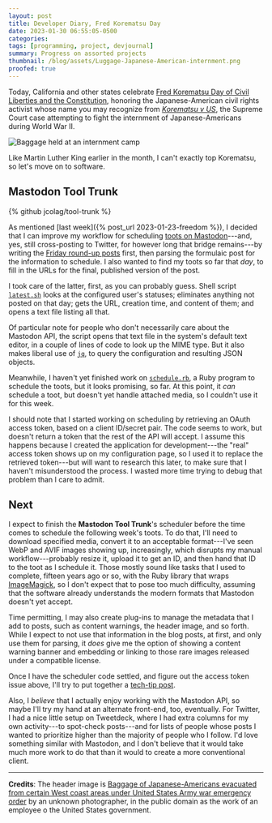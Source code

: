 ```yaml
---
layout: post
title: Developer Diary, Fred Korematsu Day
date: 2023-01-30 06:55:05-0500
categories:
tags: [programming, project, devjournal]
summary: Progress on assorted projects
thumbnail: /blog/assets/Luggage-Japanese-American-internment.png
proofed: true
---
```


Today, California and other states celebrate [Fred Korematsu Day of Civil Liberties and the Constitution](https://en.wikipedia.org/wiki/Fred_Korematsu_Day), honoring the Japanese-American civil rights activist whose name you may recognize from [*Korematsu v US*](https://en.wikipedia.org/wiki/Korematsu_v._US), the Supreme Court case attempting to fight the internment of Japanese-Americans during World War II.

![Baggage held at an internment camp](/blog/assets/Luggage-Japanese-American-internment.png "A photographer somehow saw an internment camp and decided that the world needed to see the baggage claim.  Well, it saves us the trauma of looking at prisoners, so I guess I owe that lousy photographer some modest thanks...")

Like Martin Luther King earlier in the month, I can't exactly top Korematsu, so let's move on to software.

## Mastodon Tool Trunk

{% github jcolag/tool-trunk %}

As mentioned [last week]({% post_url 2023-01-23-freedom %}), I decided that I can improve my workflow for scheduling [toots on Mastodon](https://mastodon.social/@jcolag/)---and, yes, still cross-posting to Twitter, for however long that bridge remains---by writing the [Friday round-up posts](/blog/tag/linkdump) first, then parsing the formulaic post for the information to schedule.  I also wanted to find my toots so far that *day*, to fill in the URLs for the final, published version of the post.

I took care of the latter, first, as you can probably guess.  Shell script [`latest.sh`](https://github.com/jcolag/tool-trunk/blob/main/latest.sh) looks at the configured user's statuses; eliminates anything not posted on that day; gets the URL, creation time, and content of them; and opens a text file listing all that.

Of particular note for people who don't necessarily care about the Mastodon API, the script opens that text file in the system's default text editor, in a couple of lines of code to look up the MIME type.  But it also makes liberal use of [`jq`](https://stedolan.github.io/jq/), to query the configuration and resulting JSON objects.

Meanwhile, I haven't yet finished work on [`schedule.rb`](https://github.com/jcolag/tool-trunk/blob/main/schedule.rb), a Ruby program to schedule the toots, but it looks promising, so far.  At this point, it *can* schedule a toot, but doesn't yet handle attached media, so I couldn't use it for this week.

I should note that I started working on scheduling by retrieving an OAuth access token, based on a client ID/secret pair.  The code seems to work, but doesn't return a token that the rest of the API will accept.  I assume this happens because I created the application for development---the "real" access token shows up on my configuration page, so I used it to replace the retrieved token---but will want to research this later, to make sure that I haven't misunderstood the process.  I wasted more time trying to debug that problem than I care to admit.

## Next

I expect to finish the **Mastodon Tool Trunk**'s scheduler before the time comes to schedule the following week's toots.  To do that, I'll need to download specified media, convert it to an acceptable format---I've seen WebP and AVIF images showing up, increasingly, which disrupts my manual workflow---probably resize it, upload it to get an ID, and then hand that ID to the toot as I schedule it.  Those mostly sound like tasks that I used to complete, fifteen years ago or so, with the Ruby library that wraps [ImageMagick](https://imagemagick.org/), so I don't expect that to pose too much difficulty, assuming that the software already understands the modern formats that Mastodon doesn't yet accept.

Time permitting, I may also create plug-ins to manage the metadata that I add to posts, such as content warnings, the header image, and so forth.  While I expect to not use that information in the blog posts, at first, and only use them for parsing, it *does* give me the option of showing a content warning banner and embedding or linking to those rare images released under a compatible license.

Once I have the scheduler code settled, and figure out the access token issue above, I'll try to put together a [tech-tip post](/blog/tag/techtips).

Also, I *believe* that I actually enjoy working with the Mastodon API, so maybe I'll try my hand at an alternate front-end, too, eventually.  For Twitter, I had a nice little setup on Tweetdeck, where I had extra columns for my own activity---to spot-check posts---and for lists of people whose posts I wanted to prioritize higher than the majority of people who I follow.  I'd love something similar with Mastodon, and I don't believe that it would take much more work to do that than it would to create a more conventional client.

* * *

**Credits**:  The header image is [Baggage of Japanese-Americans evacuated from certain West coast areas under United States Army war emergency order](https://loc.gov/pictures/resource/fsa.8c24660/) by an unknown photographer, in the public domain as the work of an employee o the United States government.
